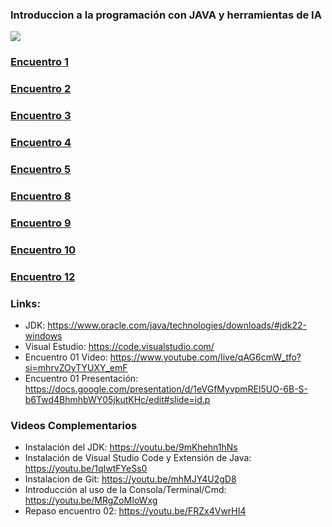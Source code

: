 ### Introduccion a la programación con JAVA y herramientas de IA

![](images/cover.png)

### [Encuentro 1](doc/01-encuentro/README.md)
### [Encuentro 2](doc/02-encuentro/README.md)
### [Encuentro 3](doc/03-encuentro/README.md)
### [Encuentro 4](doc/04-encuentro/README.md)
### [Encuentro 5](doc/05-encuentro/README.md)
### [Encuentro 8](doc/08-encuentro/README.md)
### [Encuentro 9](doc/09-encuentro/README.md)
### [Encuentro 10](doc/09-encuentro/README.md)
### [Encuentro 12](doc/12-encuentro/README.md)




### Links:

- JDK: https://www.oracle.com/java/technologies/downloads/#jdk22-windows
- Visual Estudio: https://code.visualstudio.com/
- Encuentro 01 Video: https://www.youtube.com/live/qAG6cmW_tfo?si=mhrvZOyTYUXY_emF
- Encuentro 01 Presentación: https://docs.google.com/presentation/d/1eVGfMyvpmREl5UO-6B-S-b6Twd4BhmhbWY05jkutKHc/edit#slide=id.p

### Videos Complementarios

- Instalación del JDK: https://youtu.be/9mKhehn1hNs
- Instalación de Visual Studio Code y Extensión de Java: https://youtu.be/1qIwtFYeSs0 
- Instalacion de Git: https://youtu.be/mhMJY4U2gD8
- Introducción al uso de la Consola/Terminal/Cmd: https://youtu.be/MRgZoMIoWxg
- Repaso encuentro 02: https://youtu.be/FRZx4VwrHI4